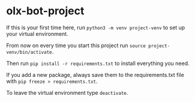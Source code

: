 # olx-bot-project

If this is your first time here, run `python3 -m venv project-venv` to set up your virtual environment.

From now on every time you start this project run `source project-venv/bin/activate`.

Then run `pip install -r requirements.txt` to install everything you need.

If you add a new package, always save them to the requirements.txt file with `pip freeze > requirements.txt`.

To leave the virtual environment type `deactivate`.
